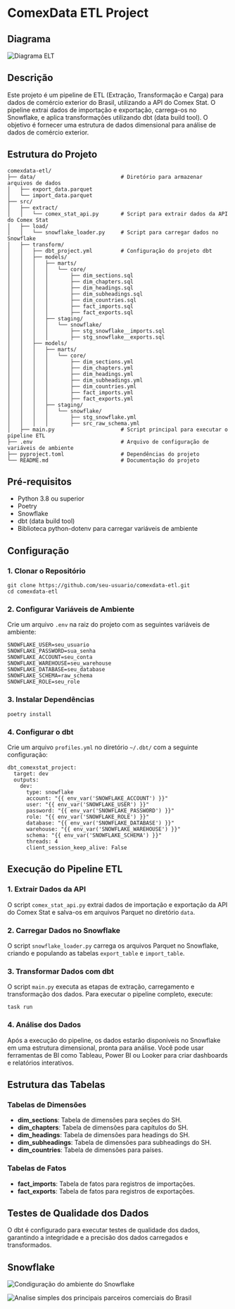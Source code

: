 # ComexData ETL Project

## Diagrama

![Diagrama ELT](https://github.com/user-attachments/assets/8a4dcec5-2baa-4058-8a46-310ebc533416)

## Descrição

Este projeto é um pipeline de ETL (Extração, Transformação e Carga) para dados de comércio exterior do Brasil, utilizando a API do Comex Stat. O pipeline extrai dados de importação e exportação, carrega-os no Snowflake, e aplica transformações utilizando dbt (data build tool). O objetivo é fornecer uma estrutura de dados dimensional para análise de dados de comércio exterior.

## Estrutura do Projeto

```
comexdata-etl/
├── data/                           # Diretório para armazenar arquivos de dados
│   ├── export_data.parquet
│   └── import_data.parquet
├── src/
│   ├── extract/
│   │   └── comex_stat_api.py       # Script para extrair dados da API do Comex Stat
│   ├── load/
│   │   └── snowflake_loader.py     # Script para carregar dados no Snowflake
│   ├── transform/
│   │   ├── dbt_project.yml         # Configuração do projeto dbt
│   │   ├── models/
│   │   │   ├── marts/
│   │   │   │   └── core/
│   │   │   │       ├── dim_sections.sql
│   │   │   │       ├── dim_chapters.sql
│   │   │   │       ├── dim_headings.sql
│   │   │   │       ├── dim_subheadings.sql
│   │   │   │       ├── dim_countries.sql
│   │   │   │       ├── fact_imports.sql
│   │   │   │       ├── fact_exports.sql
│   │   │   ├── staging/
│   │   │   │   └── snowflake/
│   │   │   │       ├── stg_snowflake__imports.sql
│   │   │   │       ├── stg_snowflake__exports.sql
│   │   ├── models/
│   │   │   ├── marts/
│   │   │   │   └── core/
│   │   │   │       ├── dim_sections.yml
│   │   │   │       ├── dim_chapters.yml
│   │   │   │       ├── dim_headings.yml
│   │   │   │       ├── dim_subheadings.yml
│   │   │   │       ├── dim_countries.yml
│   │   │   │       ├── fact_imports.yml
│   │   │   │       ├── fact_exports.yml
│   │   │   ├── staging/
│   │   │   │   └── snowflake/
│   │   │   │       ├── stg_snowflake.yml
│   │   │   │       ├── src_raw_schema.yml
│   ├── main.py                     # Script principal para executar o pipeline ETL
├── .env                            # Arquivo de configuração de variáveis de ambiente
├── pyproject.toml                  # Dependências do projeto
└── README.md                       # Documentação do projeto
```

## Pré-requisitos

- Python 3.8 ou superior
- Poetry
- Snowflake
- dbt (data build tool)
- Biblioteca python-dotenv para carregar variáveis de ambiente

## Configuração

### 1. Clonar o Repositório

```
git clone https://github.com/seu-usuario/comexdata-etl.git
cd comexdata-etl
```

### 2. Configurar Variáveis de Ambiente

Crie um arquivo `.env` na raiz do projeto com as seguintes variáveis de ambiente:

```
SNOWFLAKE_USER=seu_usuario
SNOWFLAKE_PASSWORD=sua_senha
SNOWFLAKE_ACCOUNT=seu_conta
SNOWFLAKE_WAREHOUSE=seu_warehouse
SNOWFLAKE_DATABASE=seu_database
SNOWFLAKE_SCHEMA=raw_schema
SNOWFLAKE_ROLE=seu_role
```
### 3. Instalar Dependências

```
poetry install
```

### 4. Configurar o dbt

Crie um arquivo `profiles.yml` no diretório `~/.dbt/` com a seguinte configuração:

```
dbt_comexstat_project:
  target: dev
  outputs:
    dev:
      type: snowflake
      account: "{{ env_var('SNOWFLAKE_ACCOUNT') }}"
      user: "{{ env_var('SNOWFLAKE_USER') }}"
      password: "{{ env_var('SNOWFLAKE_PASSWORD') }}"
      role: "{{ env_var('SNOWFLAKE_ROLE') }}"
      database: "{{ env_var('SNOWFLAKE_DATABASE') }}"
      warehouse: "{{ env_var('SNOWFLAKE_WAREHOUSE') }}"
      schema: "{{ env_var('SNOWFLAKE_SCHEMA') }}"
      threads: 4
      client_session_keep_alive: False
```

## Execução do Pipeline ETL

### 1. Extrair Dados da API

O script `comex_stat_api.py` extrai dados de importação e exportação da API do Comex Stat e salva-os em arquivos Parquet no diretório `data`.

### 2. Carregar Dados no Snowflake
O script `snowflake_loader.py` carrega os arquivos Parquet no Snowflake, criando e populando as tabelas `export_table` e `import_table`.

### 3. Transformar Dados com dbt
O script `main.py` executa as etapas de extração, carregamento e transformação dos dados. Para executar o pipeline completo, execute:

```
task run
```

### 4. Análise dos Dados

Após a execução do pipeline, os dados estarão disponíveis no Snowflake em uma estrutura dimensional, pronta para análise. Você pode usar ferramentas de BI como Tableau, Power BI ou Looker para criar dashboards e relatórios interativos.

## Estrutura das Tabelas

### Tabelas de Dimensões

- **dim_sections**: Tabela de dimensões para seções do SH.
- **dim_chapters**: Tabela de dimensões para capítulos do SH.
- **dim_headings**: Tabela de dimensões para headings do SH.
- **dim_subheadings**: Tabela de dimensões para subheadings do SH.
- **dim_countries**: Tabela de dimensões para países.

### Tabelas de Fatos

- **fact_imports**: Tabela de fatos para registros de importações.
- **fact_exports**: Tabela de fatos para registros de exportações.

## Testes de Qualidade dos Dados

O dbt é configurado para executar testes de qualidade dos dados, garantindo a integridade e a precisão dos dados carregados e transformados.

## Snowflake

![Condiguração do ambiente do Snowflake](https://github.com/user-attachments/assets/4360cbcf-6f1f-4d1f-8e51-9b5bf54fb651)

![Analise simples dos principais parceiros comerciais do Brasil](https://github.com/user-attachments/assets/4fd4a03f-d0ae-4756-9a29-67ff48fa520d)

